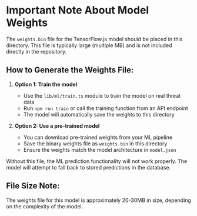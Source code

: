 # Important Note About Model Weights

The `weights.bin` file for the TensorFlow.js model should be placed in this directory. This file is typically large (multiple MB) and is not included directly in the repository.

## How to Generate the Weights File:

1. **Option 1: Train the model**
   - Use the `lib/ml/train.ts` module to train the model on real threat data
   - Run `npm run train` or call the training function from an API endpoint
   - The model will automatically save the weights to this directory

2. **Option 2: Use a pre-trained model**
   - You can download pre-trained weights from your ML pipeline
   - Save the binary weights file as `weights.bin` in this directory
   - Ensure the weights match the model architecture in `model.json`

Without this file, the ML prediction functionality will not work properly. The model will attempt to fall back to stored predictions in the database.

## File Size Note:
The weights file for this model is approximately 20-30MB in size, depending on the complexity of the model.